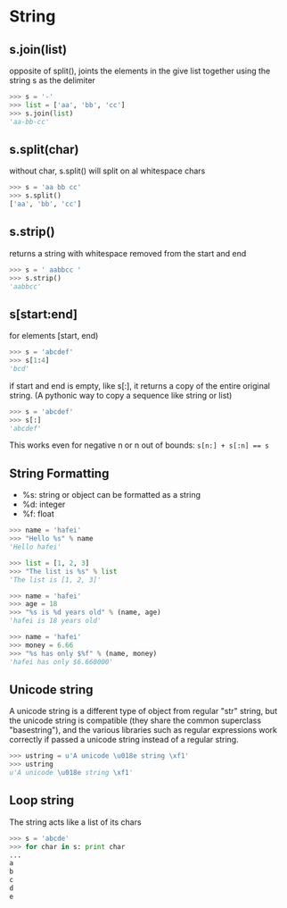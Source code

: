 # String
## s.join(list)
opposite of split(), joints the elements in the give list together using the string s as the delimiter
```python
>>> s = '-'
>>> list = ['aa', 'bb', 'cc']
>>> s.join(list)
'aa-bb-cc'
```
## s.split(char)
without char, s.split() will split on al whitespace chars
```python
>>> s = 'aa bb cc'
>>> s.split()
['aa', 'bb', 'cc']
```
## s.strip()
returns a string with whitespace removed from the start and end
```python
>>> s = ' aabbcc '
>>> s.strip()
'aabbcc'
```
## s[start:end]
for elements [start, end)
```python
>>> s = 'abcdef'
>>> s[1:4]
'bcd'
```
if start and end is empty, like s[:], it returns a copy of the entire original string. (A pythonic way to copy a sequence like string or list)
```python
>>> s = 'abcdef'
>>> s[:]
'abcdef'
```
This works even for negative n or n out of bounds: `s[n:] + s[:n] == s`
## String Formatting
* %s: string or object can be formatted as a string
* %d: integer
* %f: float

```python
>>> name = 'hafei'
>>> "Hello %s" % name
'Hello hafei'
```
```python
>>> list = [1, 2, 3]
>>> "The list is %s" % list
'The list is [1, 2, 3]'
```
```python
>>> name = 'hafei'
>>> age = 18
>>> "%s is %d years old" % (name, age)
'hafei is 18 years old'
```
```python
>>> name = 'hafei'
>>> money = 6.66
>>> "%s has only $%f" % (name, money)
'hafei has only $6.660000'
```
## Unicode string
A unicode string is a different type of object from regular "str" string, but the unicode string is compatible (they share the common superclass "basestring"), and the various libraries such as regular expressions work correctly if passed a unicode string instead of a regular string.
```python
>>> ustring = u'A unicode \u018e string \xf1'
>>> ustring
u'A unicode \u018e string \xf1'
```
## Loop string
The string acts like a list of its chars
```python
>>> s = 'abcde'
>>> for char in s: print char
... 
a
b
c
d
e
```
